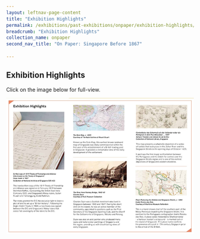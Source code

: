 ```yaml
---
layout: leftnav-page-content
title: "Exhibition Highlights"
permalink: /exhibitions/past-exhibitions/onpaper/exhibition-highlights/
breadcrumb: "Exhibition Highlights"
collection_name: onpaper
second_nav_title: "On Paper: Singapore Before 1867"

---
```


<h2>Exhibition Highlights</h2>

<p>Click on the image below for full-view.</p>

<a href="/images/event-images/onpaper/On-Paper-exhibition-highlights-high.jpg"><img src="/images/event-images/onpaper/On-Paper-exhibition-highlights-low.jpg" alt="An image with selected exhibition artefacts and its brief information."></a>

